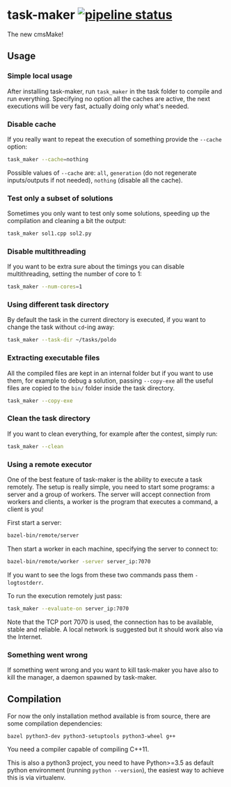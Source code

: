 # task-maker [![pipeline status](https://gitlab.com/olimpiadi-informatica/task-maker/badges/master/pipeline.svg)](https://gitlab.com/olimpiadi-informatica/task-maker/commits/master)

The new cmsMake!

## Usage

### Simple local usage
After installing task-maker, run `task_maker` in the task folder to compile
and run everything. Specifying no option all the caches are active, the next
executions will be very fast, actually doing only what's needed.

### Disable cache
If you really want to repeat the execution of something provide the `--cache`
option:
```bash
task_maker --cache=nothing
```

Possible values of `--cache` are: `all`, `generation` (do not regenerate
inputs/outputs if not needed), `nothing` (disable all the cache).

### Test only a subset of solutions
Sometimes you only want to test only some solutions, speeding up the
compilation and cleaning a bit the output:
```bash
task_maker sol1.cpp sol2.py
```

### Disable multithreading
If you want to be extra sure about the timings you can disable multithreading,
setting the number of core to 1:
```bash
task_maker --num-cores=1
```

### Using different task directory
By default the task in the current directory is executed, if you want to change
the task without `cd`-ing away:
```bash
task_maker --task-dir ~/tasks/poldo
```

### Extracting executable files
All the compiled files are kept in an internal folder but if you want to
use them, for example to debug a solution, passing `--copy-exe` all the
useful files are copied to the `bin/` folder inside the task directory.
```bash
task_maker --copy-exe
```

### Clean the task directory
If you want to clean everything, for example after the contest, simply run:
```bash
task_maker --clean
```

### Using a remote executor
One of the best feature of task-maker is the ability to execute a task remotely.
The setup is really simple, you need to start some programs: a server and
a group of workers. The server will accept connection from workers and clients,
a worker is the program that executes a command, a client is you!

First start a server:
```bash
bazel-bin/remote/server
```

Then start a worker in each machine, specifying the server to connect to:
```bash
bazel-bin/remote/worker -server server_ip:7070
```

If you want to see the logs from these two commands pass them `-logtostderr`.

To run the execution remotely just pass:
```bash
task_maker --evaluate-on server_ip:7070
```

Note that the TCP port 7070 is used, the connection has to be available,
stable and reliable. A local network is suggested but it should work also
via the Internet.

### Something went wrong
If something went wrong and you want to kill task-maker you have also to kill
the manager, a daemon spawned by task-maker.


## Compilation
For now the only installation method available is from source, there are some
compilation dependencies:
```
bazel python3-dev python3-setuptools python3-wheel g++
```

You need a compiler capable of compiling C++11.

This is also a python3 project, you need to have Python>=3.5 as default python
environment (running `python --version`), the easiest way to achieve this is
via virtualenv.
